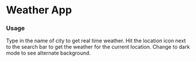 # Weather App

### Usage
Type in the name of city to get real time weather. Hit the location icon next to the search bar to get the weather for the current location. Change to dark mode to see alternate background.